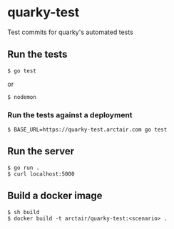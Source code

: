 # quarky-test
Test commits for quarky's automated tests
## Run the tests
```
$ go test
```
or
```
$ nodemon
```
### Run the tests against a deployment
```
$ BASE_URL=https://quarky-test.arctair.com go test
```
## Run the server
```
$ go run .
$ curl localhost:5000
```
## Build a docker image
```
$ sh build
$ docker build -t arctair/quarky-test:<scenario> .
```
